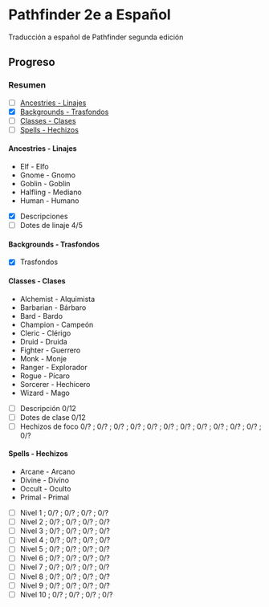 # Pathfinder 2e a Español
Traducción a español de Pathfinder segunda edición
## Progreso
### Resumen
- [ ] [Ancestries - Linajes](#ancestries---linajes)
- [x] [Backgrounds - Trasfondos](#backgrounds---trasfondos)
- [ ] [Classes - Clases](#classes---clases)
- [ ] [Spells - Hechizos](#spells---hechizos)
#### Ancestries - Linajes
* Elf - Elfo
* Gnome - Gnomo
* Goblin - Goblin
* Halfling - Mediano
* Human - Humano
- [x] Descripciones
- [ ] Dotes de linaje 4/5
#### Backgrounds - Trasfondos
- [x] Trasfondos
#### Classes - Clases
* Alchemist - Alquimista
* Barbarian - Bárbaro
* Bard - Bardo
* Champion - Campeón
* Cleric - Clérigo
* Druid - Druida
* Fighter - Guerrero
* Monk - Monje
* Ranger - Explorador
* Rogue - Pícaro
* Sorcerer - Hechicero
* Wizard - Mago
- [ ] Descripción 0/12
- [ ] Dotes de clase 0/12
- [ ] Hechizos de foco 0/? ; 0/? ; 0/? ; 0/? ; 0/? ; 0/? ; 0/? ; 0/? ; 0/? ; 0/? ; 0/? ; 0/?
#### Spells - Hechizos
* Arcane - Arcano
* Divine - Divino
* Occult - Oculto
* Primal - Primal
- [ ] Nivel 1 ; 0/? ; 0/? ; 0/? ; 0/?
- [ ] Nivel 2 ; 0/? ; 0/? ; 0/? ; 0/?
- [ ] Nivel 3 ; 0/? ; 0/? ; 0/? ; 0/?
- [ ] Nivel 4 ; 0/? ; 0/? ; 0/? ; 0/?
- [ ] Nivel 5 ; 0/? ; 0/? ; 0/? ; 0/?
- [ ] Nivel 6 ; 0/? ; 0/? ; 0/? ; 0/?
- [ ] Nivel 7 ; 0/? ; 0/? ; 0/? ; 0/?
- [ ] Nivel 8 ; 0/? ; 0/? ; 0/? ; 0/?
- [ ] Nivel 9 ; 0/? ; 0/? ; 0/? ; 0/?
- [ ] Nivel 10 ; 0/? ; 0/? ; 0/? ; 0/?
